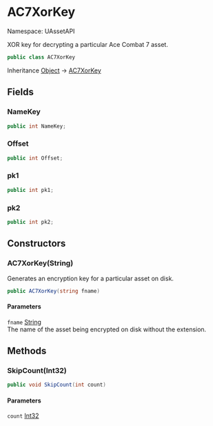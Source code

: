 # AC7XorKey

Namespace: UAssetAPI

XOR key for decrypting a particular Ace Combat 7 asset.

```csharp
public class AC7XorKey
```

Inheritance [Object](https://docs.microsoft.com/en-us/dotnet/api/system.object) → [AC7XorKey](./uassetapi.ac7xorkey.md)

## Fields

### **NameKey**

```csharp
public int NameKey;
```

### **Offset**

```csharp
public int Offset;
```

### **pk1**

```csharp
public int pk1;
```

### **pk2**

```csharp
public int pk2;
```

## Constructors

### **AC7XorKey(String)**

Generates an encryption key for a particular asset on disk.

```csharp
public AC7XorKey(string fname)
```

#### Parameters

`fname` [String](https://docs.microsoft.com/en-us/dotnet/api/system.string)<br>
The name of the asset being encrypted on disk without the extension.

## Methods

### **SkipCount(Int32)**

```csharp
public void SkipCount(int count)
```

#### Parameters

`count` [Int32](https://docs.microsoft.com/en-us/dotnet/api/system.int32)<br>
